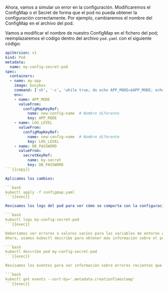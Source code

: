 Ahora, vamos a simular un error en la configuración. Modificaremos el ConfigMap o el Secret de forma que el pod no pueda obtener la configuración correctamente. Por ejemplo, cambiaremos el nombre del ConfigMap en el archivo del pod.

Vamos a modificar el nombre de nuestro ConfigMap en el fichero del pod; reemplazaremos el código dentro del archivo `pod.yaml` con el siguiente código:

```yaml
apiVersion: v1
kind: Pod
metadata:
  name: my-config-secret-pod
spec:
  containers:
  - name: my-app
    image: busybox
    command: ['sh', '-c', 'while true; do echo APP_MODE=$APP_MODE; echo LOG_LEVEL=$LOG_LEVEL; echo DB_PASSWORD=$DB_PASSWORD; sleep 10; done']
    env:
    - name: APP_MODE
      valueFrom:
        configMapKeyRef:
          name: new-config-name  # Nombre diferente
          key: APP_MODE
    - name: LOG_LEVEL
      valueFrom:
        configMapKeyRef:
          name: new-config-name  # Nombre diferente
          key: LOG_LEVEL
    - name: DB_PASSWORD
      valueFrom:
        secretKeyRef:
          name: my-secret
          key: DB_PASSWORD
```{{copy}}

Aplicamos los cambios:

```bash
kubectl apply -f configmap.yaml
```{{exec}}

Revisamos los logs del pod para ver cómo se comporta con la configuración incorrecta:

```bash
kubectl logs my-config-secret-pod
```{{exec}}

Deberíamos ver errores o valores vacíos para las variables de entorno que deberían haber sido proporcionadas por el ConfigMap.
Ahora, usamos kubectl describe para obtener más información sobre el pod y verificar si hay eventos relacionados con la configuración.

```bash
kubectl describe pod my-config-secret-pod
```{{exec}}

Revisamos los eventos para ver información sobre errores recientes que puedan estar relacionados con la configuración del pod.

```bash
kubectl get events --sort-by='.metadata.creationTimestamp'
```{{exec}}